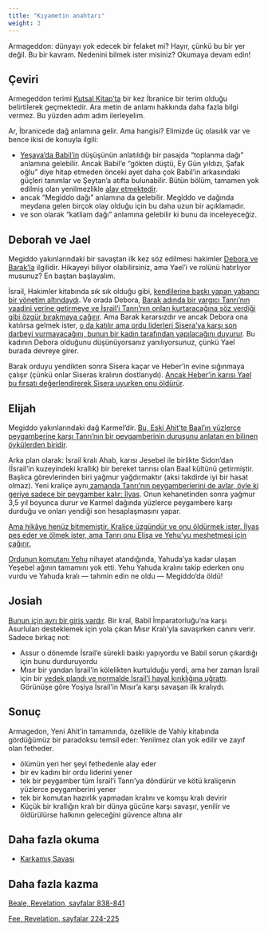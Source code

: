 ```yaml
---
title: "Kıyametin anahtarı"
weight: 3
---
```


Armageddon: dünyayı yok edecek bir felaket mi? Hayır, çünkü bu bir yer değil. Bu bir kavram. Nedenini bilmek ister misiniz? Okumaya devam edin!

## Çeviri

<a name="2ff3"></a>
Armegeddon terimi [Kutsal Kitap’ta](https://www.bibleserver.com/TR/Vahiy16%3A16) bir kez İbranice bir terim olduğu belirtilerek geçmektedir. Ara metin de anlamı hakkında daha fazla bilgi vermez. Bu yüzden adım adım ilerleyelim.

Ar, İbranicede dağ anlamına gelir. Ama hangisi? Elimizde üç olasılık var ve bence ikisi de konuyla ilgili:

- [Yeşaya’da Babil’in](https://www.bibleserver.com/TR/Ye%C5%9Faya14%3A13) düşüşünün anlatıldığı bir pasajda “toplanma dağı” anlamına gelebilir. Ancak Babil’e “gökten düştü, Ey Gün yıldızı, Şafak oğlu” diye hitap etmeden önceki ayet daha çok Babil’in arkasındaki güçleri tanımlar ve Şeytan’a atıfta bulunabilir. Bütün bölüm, tamamen yok edilmiş olan yenilmezlikle [alay etmektedir](https://www.bibleserver.com/TR/Ye%C5%9Faya14%3A3-4).
- ancak “Megiddo dağı” anlamına da gelebilir. Megiddo ve dağında meydana gelen birçok olay olduğu için bu daha uzun bir açıklamadır.
- ve son olarak “katliam dağı” anlamına gelebilir ki bunu da inceleyeceğiz.

## Deborah ve Jael

<a name="8338"></a>
Megiddo yakınlarındaki bir savaştan ilk kez söz edilmesi hakimler [Debora ve Barak’la](https://www.bibleserver.com/TR/Hakimler4) ilgilidir. Hikayeyi biliyor olabilirsiniz, ama Yael’i ve rolünü hatırlıyor musunuz? En baştan başlayalım.

İsrail, Hakimler kitabında sık sık olduğu gibi, [kendilerine baskı yapan yabancı bir yönetim altındaydı](https://www.bibleserver.com/TR/Hakimler4%3A1-3). Ve orada Debora, [Barak adında bir yargıcı Tanrı’nın vaadini yerine getirmeye ve İsrail’i Tanrı’nın onları kurtaracağına söz verdiği gibi özgür bırakmaya çağırır](https://www.bibleserver.com/TR/Hakimler4%3A3-7). Ama Barak kararsızdır ve ancak Debora ona katılırsa gelmek ister, [o da katılır ama ordu liderleri Sisera’ya karşı son darbeyi vurmayacağını, bunun bir kadın tarafından yapılacağını duyurur](https://www.bibleserver.com/TR/Hakimler4%3A8-9). Bu kadının Debora olduğunu düşünüyorsanız yanılıyorsunuz, çünkü Yael burada devreye girer.

Barak orduyu yendikten sonra Sisera kaçar ve Heber’in evine sığınmaya çalışır (çünkü onlar Siseras kralının dostlarıydı). [Ancak Heber’in karısı Yael bu fırsatı değerlendirerek Sisera uyurken onu öldürür](https://www.bibleserver.com/TR/Hakimler4%3A15-21).

## Elijah

<a name="5c76"></a>
Megiddo yakınlarındaki dağ Karmel’dir. [Bu, Eski Ahit’te Baal’ın yüzlerce peygamberine karşı Tanrı’nın bir peygamberinin duruşunu anlatan en bilinen öykülerden biridir](https://www.bibleserver.com/TR/1.Krallar18).

Arka plan olarak: İsrail kralı Ahab, karısı Jesebel ile birlikte Sidon’dan (İsrail’in kuzeyindeki krallık) bir bereket tanrısı olan Baal kültünü getirmiştir. Başlıca görevlerinden biri yağmur yağdırmaktır (aksi takdirde iyi bir hasat olmaz). Yeni kraliçe aynı[ zamanda Tanrı’nın peygamberlerini de avlar, öyle ki geriye sadece bir peygamber kalır: İlyas](https://www.bibleserver.com/TR/1.Krallar19%3A10). Onun kehanetinden sonra yağmur 3,5 yıl boyunca durur ve Karmel dağında yüzlerce peygambere karşı durduğu ve onları yendiği son hesaplaşmasını yapar.

[Ama hikâye henüz bitmemiştir. Kraliçe üzgündür ve onu öldürmek ister. İlyas pes eder ve ölmek ister, ama Tanrı onu Elişa ve Yehu’yu meshetmesi için çağırır.](https://www.bibleserver.com/TR/1.Krallar19)

[Ordunun komutanı Yehu](https://www.bibleserver.com/TR/2.Krallar9) nihayet atandığında, Yahuda’ya kadar ulaşan Yeşebel ağının tamamını yok etti. Yehu Yahuda kralını takip ederken onu vurdu ve Yahuda kralı — tahmin edin ne oldu — Megiddo’da öldü!

## Josiah

<a name="9ad1"></a>
[Bunun için ayrı bir giriş vardır](../../../../content/bowls/expl/armageddon-and-the-battle-of-karkemish). Bir kral, Babil İmparatorluğu’na karşı Asurluları desteklemek için yola çıkan Mısır Kralı’yla savaşırken canını verir. Sadece birkaç not:

- Assur o dönemde İsrail’e sürekli baskı yapıyordu ve Babil sorun çıkardığı için bunu durduruyordu
- Mısır bir yandan İsrail’in kölelikten kurtulduğu yerdi, ama her zaman İsrail için bir [yedek plandı ve normalde İsrail’i hayal kırıklığına uğrattı](https://www.bibleserver.com/TR/2.Krallar18%3A21). Görünüşe göre Yoşiya İsrail’in Mısır’a karşı savaşan ilk kralıydı.

## Sonuç

<a name="733b"></a>
Armagedon, Yeni Ahit’in tamamında, özellikle de Vahiy kitabında gördüğümüz bir paradoksu temsil eder: Yenilmez olan yok edilir ve zayıf olan fetheder.

- ölümün yeri her şeyi fethedenle alay eder
- bir ev kadını bir ordu liderini yener
- tek bir peygamber tüm İsrail’i Tanrı’ya döndürür ve kötü kraliçenin yüzlerce peygamberini yener
- tek bir komutan hazırlık yapmadan kralını ve komşu kralı devirir
- Küçük bir krallığın kralı bir dünya gücüne karşı savaşır, yenilir ve öldürülürse halkının geleceğini güvence altına alır

## Daha fazla okuma

<a name="1244"></a>
- [Karkamış Savaşı](../../../../content/bowls/expl/armageddon-and-the-battle-of-karkemish)

## Daha fazla kazma

[Beale, Revelation, sayfalar 838-841](../../../../about/ressources/index.html#beale_rev)

[Fee, Revelation, sayfalar 224-225](../../../../about/ressources/index.html#fee_rev)

